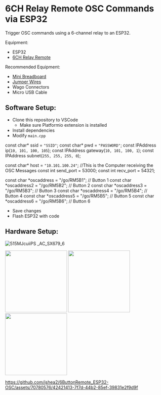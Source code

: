 # 6CH Relay Remote OSC Commands via ESP32

Trigger OSC commands using a 6-channel relay to an ESP32. 

Equipment:
- ESP32
- [6CH Relay Remote](https://www.amazon.com/gp/product/B08PL29N3R/ref=ppx_yo_dt_b_asin_title_o06_s00?ie=UTF8&psc=1)

Recommended Equipment:
- [Mini Breadboard](https://www.amazon.com/gp/product/B071KCZZ4K/ref=ppx_yo_dt_b_asin_title_o01_s00?ie=UTF8&psc=1)
- [Jumper Wires](https://www.amazon.com/gp/product/B07GD25V8D/ref=ppx_yo_dt_b_asin_title_o01_s00?ie=UTF8&psc=1)
- Wago Connectors
- Micro USB Cable

## Software Setup:
- Clone this repository to VSCode
  - Make sure Platformio extension is installed
- Install dependencies
- Modify `main.cpp`


const char* ssid = `"SSID"`;
const char* pwd = `"PASSWORD"`;
const IPAddress ip(`10, 101, 100, 105`);
const IPAddress gateway(`10, 101, 100, 1`);
const IPAddress subnet(`255, 255, 255, 0`);

const char* host = `"10.101.100.24"`; //This is the Computer receiving the OSC Messages
const int send_port = 53000;
const int recv_port = 54321;

const char *oscaddress = "/go/RM5B1"; // Button 1
const char *oscaddress2 = "/go/RM5B2"; // Button 2
const char *oscaddress3 = "/go/RM5B3"; // Button 3
const char *oscaddress4 = "/go/RM5B4"; // Button 4
const char *oscaddress5 = "/go/RM5B5"; // Button 5
const char *oscaddress6 = "/go/RM5B6"; // Button 6

- Save changes
- Flash ESP32 with code

## Hardware Setup:
![515MJcuiiPS _AC_SX679_6](https://github.com/jshea2/6ButtonRemote_ESP32-OSC/assets/70780576/bc3c9ed8-ab2f-4873-9918-7798e89e7e22)



<img src="https://github.com/jshea2/6ButtonRemote_ESP32-OSC/assets/70780576/8f5237dd-62fb-4a9b-8e35-d615854dfd39" width="200">
<img src="https://github.com/jshea2/6ButtonRemote_ESP32-OSC/assets/70780576/b650f7ce-3f78-41d3-a7cf-540f8f8a089b" width="200">
<img src="https://github.com/jshea2/6ButtonRemote_ESP32-OSC/assets/70780576/a8518ef5-ecdd-479d-a4b4-29dc72a8030c" width="200">

https://github.com/jshea2/6ButtonRemote_ESP32-OSC/assets/70780576/42421413-7f7d-44b2-85ef-39831e2f9d9f

